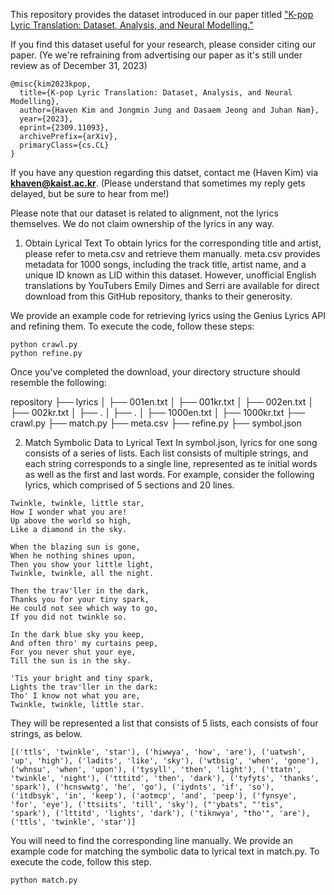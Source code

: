 This repository provides the dataset introduced in our paper titled ["K-pop Lyric Translation: Dataset, Analysis, and Neural Modelling."](https://arxiv.org/abs/2309.11093)

If you find this dataset useful for your research, please consider citing our paper. (Ye we're refraining from advertising our paper as it's still under review as of December 31, 2023)

```
@misc{kim2023kpop,
  title={K-pop Lyric Translation: Dataset, Analysis, and Neural Modelling},
  author={Haven Kim and Jongmin Jung and Dasaem Jeong and Juhan Nam},
  year={2023},
  eprint={2309.11093},
  archivePrefix={arXiv},
  primaryClass={cs.CL}
}
```

If you have any question regarding this datset, contact me (Haven Kim) via **khaven@kaist.ac.kr**. (Please understand that sometimes my reply gets delayed, but be sure to hear from me!)

Please note that our dataset is related to alignment, not the lyrics themselves. We do not claim ownership of the lyrics in any way.

1. Obtain Lyrical Text
To obtain lyrics for the corresponding title and artist, please refer to meta.csv and retrieve them manually. meta.csv provides metadata for 1000 songs, including the track title, artist name, and a unique ID known as LID within this dataset. However, unofficial English translations by YouTubers Emily Dimes and Serri are available for direct download from this GitHub repository, thanks to their generosity.

We provide an example code for retrieving lyrics using the Genius Lyrics API and refining them. To execute the code, follow these steps:

```
python crawl.py
python refine.py
```

Once you've completed the download, your directory structure should resemble the following:

repository
├── lyrics
│   ├── 001en.txt
│   ├── 001kr.txt
│   ├── 002en.txt
│   ├── 002kr.txt
│   ├── .
│   ├── .
│   ├── 1000en.txt
│   ├── 1000kr.txt
├── crawl.py
├── match.py
├── meta.csv
├── refine.py
├── symbol.json


2. Match Symbolic Data to Lyrical Text
In symbol.json, lyrics for one song consists of a series of lists. Each list consists of multiple strings, and each string corresponds to a single line, represented as te initial words as well as the first and last words. For example, consider the following lyrics, which comprised of 5 sections and 20 lines. 
```
Twinkle, twinkle, little star,
How I wonder what you are!
Up above the world so high,
Like a diamond in the sky.

When the blazing sun is gone,
When he nothing shines upon,
Then you show your little light,
Twinkle, twinkle, all the night.

Then the trav'ller in the dark,
Thanks you for your tiny spark,
He could not see which way to go,
If you did not twinkle so.

In the dark blue sky you keep,
And often thro' my curtains peep,
For you never shut your eye,
Till the sun is in the sky.

'Tis your bright and tiny spark,
Lights the trav'ller in the dark:
Tho' I know not what you are,
Twinkle, twinkle, little star.
```

They will be represented a list that consists of 5 lists, each consists of four strings, as below.

```
[('ttls', 'twinkle', 'star'), ('hiwwya', 'how', 'are'), ('uatwsh', 'up', 'high'), ('ladits', 'like', 'sky'), ('wtbsig', 'when', 'gone'), ('whnsu', 'when', 'upon'), ('tysyll', 'then', 'light'), ('ttatn', 'twinkle', 'night'), ('tttitd', 'then', 'dark'), ('tyfyts', 'thanks', 'spark'), ('hcnswwtg', 'he', 'go'), ('iydnts', 'if', 'so'), ('itdbsyk', 'in', 'keep'), ('aotmcp', 'and', 'peep'), ('fynsye', 'for', 'eye'), ('ttsiits', 'till', 'sky'), ("'ybats", "'tis", 'spark'), ('lttitd', 'lights', 'dark'), ('tiknwya', "tho'", 'are'), ('ttls', 'twinkle', 'star')]
```

You will need to find the corresponding line manually. We provide an example code for matching the symbolic data to lyrical text in match.py. To execute the code, follow this step. 

```
python match.py
```
